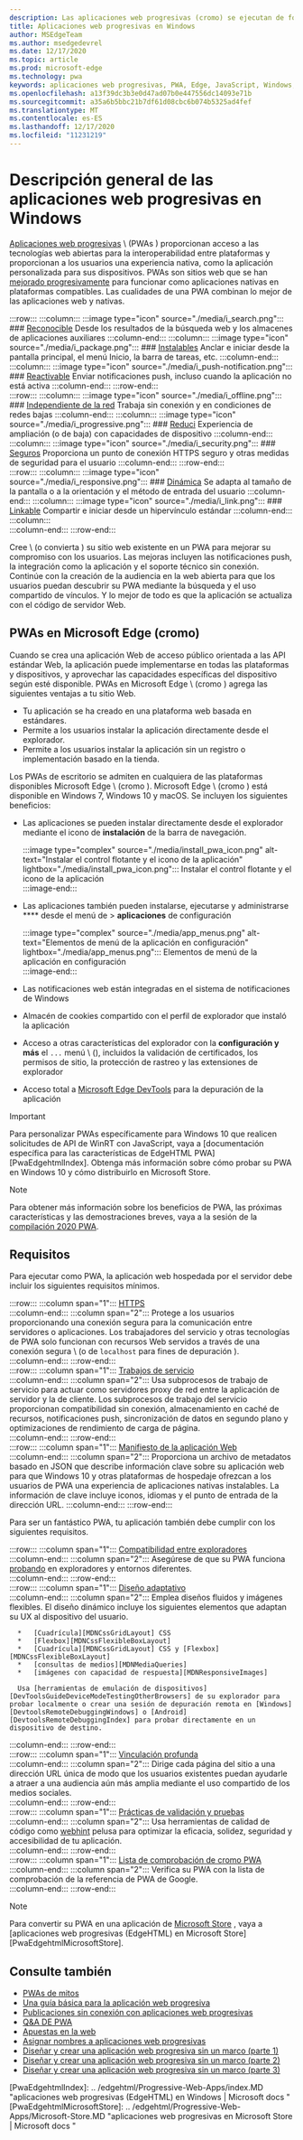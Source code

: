 ```yaml
---
description: Las aplicaciones web progresivas (cromo) se ejecutan de forma nativa en Windows 10.  Aquí encontrarás todo lo que necesitas saber como desarrollador web.
title: Aplicaciones web progresivas en Windows
author: MSEdgeTeam
ms.author: msedgedevrel
ms.date: 12/17/2020
ms.topic: article
ms.prod: microsoft-edge
ms.technology: pwa
keywords: aplicaciones web progresivas, PWA, Edge, JavaScript, Windows, UWP, Microsoft Store
ms.openlocfilehash: a13f39dc3b3e0d47ad07b0e447556dc14093e71b
ms.sourcegitcommit: a35a6b5bbc21b7df61d08cbc6b074b5325ad4fef
ms.translationtype: MT
ms.contentlocale: es-ES
ms.lasthandoff: 12/17/2020
ms.locfileid: "11231219"
---
```

# Descripción general de las aplicaciones web progresivas en Windows  

[Aplicaciones web progresivas][MDNApps] \ (PWAs \) proporcionan acceso a las tecnologías web abiertas para la interoperabilidad entre plataformas y proporcionan a los usuarios una experiencia nativa, como la aplicación personalizada para sus dispositivos.  PWAs son sitios web que se han [mejorado progresivamente][AListApartUnderstandingProgressiveEnhancement] para funcionar como aplicaciones nativas en plataformas compatibles.  Las cualidades de una PWA combinan lo mejor de las aplicaciones web y nativas.  

:::row:::
    :::column:::
        :::image type="icon" source="./media/i_search.png":::
        ### [Reconocible][MDNPwaAdvantagesDiscoverable]
        Desde los resultados de la búsqueda web y los almacenes de aplicaciones auxiliares
    :::column-end:::
    :::column:::
        :::image type="icon" source="./media/i_package.png":::
        ### [Instalables][MDNPwaAdvantagesInstallable]
        Anclar e iniciar desde la pantalla principal, el menú Inicio, la barra de tareas, etc.
    :::column-end:::
    :::column:::
        :::image type="icon" source="./media/i_push-notification.png":::
        ### [Reactivable][MDNPwaAdvantagesReEngageable]
        Enviar notificaciones push, incluso cuando la aplicación no está activa
    :::column-end:::
:::row-end:::  
:::row:::
    :::column:::
        :::image type="icon" source="./media/i_offline.png":::
        ### [Independiente de la red][MDNPwaAdvantagesNetworkIndependent]
        Trabaja sin conexión y en condiciones de redes bajas
    :::column-end:::
    :::column:::
        :::image type="icon" source="./media/i_progressive.png":::
        ### [Reduci][MDNPwaAdvantagesProgressive]
        Experiencia de ampliación (o de baja) con capacidades de dispositivo
    :::column-end:::
    :::column:::
        :::image type="icon" source="./media/i_security.png":::
        ### [Seguros][MDNPwaAdvantagesSafe]
        Proporciona un punto de conexión HTTPS seguro y otras medidas de seguridad para el usuario
    :::column-end:::
:::row-end:::  
:::row:::
    :::column:::
        :::image type="icon" source="./media/i_responsive.png":::
        ### [Dinámica][MDNPwaAdvantagesResponsive]
        Se adapta al tamaño de la pantalla o a la orientación y el método de entrada del usuario
    :::column-end:::
    :::column:::
        :::image type="icon" source="./media/i_link.png":::
        ### [Linkable][MDNPwaAdvantagesLinkable]
        Compartir e iniciar desde un hipervínculo estándar
    :::column-end:::
    :::column:::
        &nbsp;  
    :::column-end:::
:::row-end:::  


Cree \ (o convierta \) su sitio web existente en un PWA para mejorar su compromiso con los usuarios.  Las mejoras incluyen las notificaciones push, la integración como la aplicación y el soporte técnico sin conexión.  Continúe con la creación de la audiencia en la web abierta para que los usuarios puedan descubrir su PWA mediante la búsqueda y el uso compartido de vínculos.  Y lo mejor de todo es que la aplicación se actualiza con el código de servidor Web.  

## PWAs en Microsoft Edge (cromo)  

Cuando se crea una aplicación Web de acceso público orientada a las API estándar Web, la aplicación puede implementarse en todas las plataformas y dispositivos, y aprovechar las capacidades específicas del dispositivo según esté disponible.  PWAs en Microsoft Edge \ (cromo \) agrega las siguientes ventajas a tu sitio Web.  

*   Tu aplicación se ha creado en una plataforma web basada en estándares.  
*   Permite a los usuarios instalar la aplicación directamente desde el explorador.  
*   Permite a los usuarios instalar la aplicación sin un registro o implementación basado en la tienda.  
    
Los PWAs de escritorio se admiten en cualquiera de las plataformas disponibles Microsoft Edge \ (cromo \). Microsoft Edge \ (cromo \) está disponible en Windows 7, Windows 10 y macOS.  Se incluyen los siguientes beneficios:  

*   Las aplicaciones se pueden instalar directamente desde el explorador mediante el icono de **instalación** de la barra de navegación.  
    
    :::image type="complex" source="./media/install_pwa_icon.png" alt-text="Instalar el control flotante y el icono de la aplicación" lightbox="./media/install_pwa_icon.png":::
       Instalar el control flotante y el icono de la aplicación  
    :::image-end:::  
    
*   Las aplicaciones también pueden instalarse, ejecutarse y administrarse **** desde el menú de  >  **aplicaciones** de configuración  
    
    :::image type="complex" source="./media/app_menus.png" alt-text="Elementos de menú de la aplicación en configuración" lightbox="./media/app_menus.png":::
       Elementos de menú de la aplicación en configuración  
    :::image-end:::  
    
*   Las notificaciones web están integradas en el sistema de notificaciones de Windows  
*   Almacén de cookies compartido con el perfil de explorador que instaló la aplicación  
*   Acceso a otras características del explorador con la **configuración y más** el `...` menú \ (\), incluidos la validación de certificados, los permisos de sitio, la protección de rastreo y las extensiones de explorador  
*   Acceso total a [Microsoft Edge DevTools][DevtoolsProgressiveWebApps] para la depuración de la aplicación  
    
> [!IMPORTANT]
> Para personalizar PWAs específicamente para Windows 10 que realicen solicitudes de API de WinRT con JavaScript, vaya a [documentación específica para las características de EdgeHTML PWA] [PwaEdgehtmlIndex].  Obtenga más información sobre cómo probar su PWA en Windows 10 y cómo distribuirlo en Microsoft Store.  

> [!NOTE]
> Para obtener más información sobre los beneficios de PWA, las próximas características y las demostraciones breves, vaya a la sesión de la [compilación 2020 PWA][BuildVideo]. 

## Requisitos  

Para ejecutar como PWA, la aplicación web hospedada por el servidor debe incluir los siguientes requisitos mínimos.  

:::row:::
   :::column span="1":::
      [HTTPS][WikiHttps]  
   :::column-end:::
   :::column span="2":::
      Protege a los usuarios proporcionando una conexión segura para la comunicación entre servidores o aplicaciones.  Los trabajadores del servicio y otras tecnologías de PWA solo funcionan con recursos Web servidos a través de una conexión segura \ (o de `localhost` para fines de depuración \).  
   :::column-end:::
:::row-end:::  
:::row:::
   :::column span="1":::
      [Trabajos de servicio][MDNServiceWorkerApi]  
   :::column-end:::
   :::column span="2":::
      Usa subprocesos de trabajo de servicio para actuar como servidores proxy de red entre la aplicación de servidor y la de cliente.  Los subprocesos de trabajo del servicio proporcionan compatibilidad sin conexión, almacenamiento en caché de recursos, notificaciones push, sincronización de datos en segundo plano y optimizaciones de rendimiento de carga de página.    
   :::column-end:::
:::row-end:::  
:::row:::
   :::column span="1":::
      [Manifiesto de la aplicación Web][MDNWebAppManifest]  
   :::column-end:::
   :::column span="2":::
      Proporciona un archivo de metadatos basado en JSON que describe información clave sobre su aplicación web para que Windows 10 y otras plataformas de hospedaje ofrezcan a los usuarios de PWA una experiencia de aplicaciones nativas instalables.  La información de clave incluye iconos, idiomas y el punto de entrada de la dirección URL. 
   :::column-end:::
:::row-end:::  

Para ser un fantástico PWA, tu aplicación también debe cumplir con los siguientes requisitos.  

:::row:::
   :::column span="1":::
      [Compatibilidad entre exploradores][MDNCrossBrowserTesting]  
   :::column-end:::
   :::column span="2":::
      Asegúrese de que su PWA funciona [probando][MicrosoftDeveloperEdgeToolsRemote] en exploradores y entornos diferentes.  
   :::column-end:::
:::row-end:::  
:::row:::
   :::column span="1":::
      [Diseño adaptativo][WikiResponsiveWebDesign]  
   :::column-end:::
   :::column span="2":::
      Emplea diseños fluidos y imágenes flexibles.  El diseño dinámico incluye los siguientes elementos que adaptan su UX al dispositivo del usuario.  
      
      *   [Cuadrícula][MDNCssGridLayout] CSS  
      *   [Flexbox][MDNCssFlexibleBoxLayout]  
      *   [Cuadrícula][MDNCssGridLayout] CSS y [Flexbox][MDNCssFlexibleBoxLayout]  
      *   [consultas de medios][MDNMediaQueries]  
      *   [imágenes con capacidad de respuesta][MDNResponsiveImages]  
      
      Usa [herramientas de emulación de dispositivos][DevToolsGuideDeviceModeTestingOtherBrowsers] de su explorador para probar localmente o crear una sesión de depuración remota en [Windows][DevtoolsRemoteDebuggingWindows] o [Android][DevtoolsRemoteDebuggingIndex] para probar directamente en un dispositivo de destino.
   :::column-end:::
:::row-end:::  
:::row:::
   :::column span="1":::
      [Vinculación profunda][WikiDeepLinking]  
   :::column-end:::
   :::column span="2":::
      Dirige cada página del sitio a una dirección URL única de modo que los usuarios existentes puedan ayudarle a atraer a una audiencia aún más amplia mediante el uso compartido de los medios sociales.  
   :::column-end:::
:::row-end:::  
:::row:::
   :::column span="1":::
      [Prácticas de validación y pruebas][Webhint]  
   :::column-end:::
   :::column span="2":::
      Usa herramientas de calidad de código como [webhint][Webhint] pelusa para optimizar la eficacia, solidez, seguridad y accesibilidad de tu aplicación.  
   :::column-end:::
:::row-end:::  
:::row:::
   :::column span="1":::
      [Lista de comprobación de cromo PWA][WebDevGoodPwaChecklist]  
   :::column-end:::
   :::column span="2":::
      Verifica su PWA con la lista de comprobación de la referencia de PWA de Google.  
   :::column-end:::
:::row-end:::  

> [!NOTE]
> Para convertir su PWA en una aplicación de [Microsoft Store][MicrosoftDeveloperStore] , vaya a [aplicaciones web progresivas (EdgeHTML) en Microsoft Store] [PwaEdgehtmlMicrosoftStore].  
  
## Consulte también  

*   [PWAs de mitos][Davrous20191018MythBustingPwasNewEdgeEdition]  
*   [Una guía básica para la aplicación web progresiva][CloudfourThinksProgressiveRoadmapYourWebApp]  
*   [Publicaciones sin conexión con aplicaciones web progresivas][MediumWebEdgeOfflinePostsProgressiveWebApps]  
*   [Q&A DE PWA][AaronGustafsonNotebookPwaQa]  
*   [Apuestas en la web][JoretegBlogBettingWeb]  
*   [Asignar nombres a aplicaciones web progresivas][Fberriman20170626NamingProgressiveWebApps]  
*   [Diseñar y crear una aplicación web progresiva sin un marco (parte 1)][Smashingmagazine201907ProgressiveWebApplicationFrameworkPart1]  
*   [Diseñar y crear una aplicación web progresiva sin un marco (parte 2)][Smashingmagazine201907ProgressiveWebApplicationFrameworkPart2]  
*   [Diseñar y crear una aplicación web progresiva sin un marco (parte 3)][Smashingmagazine201907ProgressiveWebApplicationFrameworkPart3]  
    
<!-- links -->  

[DevtoolsRemoteDebuggingIndex]: ../devtools-guide-chromium/remote-debugging/index.md "Introducción a la depuración remota dispositivos Android | Microsoft docs"  
[DevtoolsRemoteDebuggingWindows]: ../devtools-guide-chromium/remote-debugging/windows.md "Introducción a la depuración remota dispositivos con Windows 10 | Microsoft docs"  
[DevToolsGuideDeviceModeTestingOtherBrowsers]: ../devtools-guide-chromium/device-mode/testing-other-browsers.md "Emular y probar otros exploradores | Microsoft docs"  
[DevtoolsProgressiveWebApps]: ../devtools-guide-chromium/progressive-web-apps/index.md "Depurar aplicaciones web progresivas | Microsoft docs"  
<!--[DevGuideWhatsNewEdgeHtml17]: ../dev-guide/whats-new/edgehtml-17.md "What's new in EdgeHTML 17 | Microsoft Docs"  -->  
<!--[DevGuideWhatsNewEdgeHtml14]: ../dev-guide/whats-new/edgehtml-14.md "What's New in EdgeHTML 14 | Microsoft Docs"  -->  
[PwaEdgehtmlIndex]: .. /edgehtml/Progressive-Web-Apps/index.MD "aplicaciones web progresivas (EdgeHTML) en Windows | Microsoft docs "  
[PwaEdgehtmlMicrosoftStore]: .. /edgehtml/Progressive-Web-Apps/Microsoft-Store.MD "aplicaciones web progresivas en Microsoft Store | Microsoft docs "
<!--PwaEdgehtmlMicrosoftStoreCriteriaAutomaticSubmission]: ../progressive-web-apps/microsoft-store.md#criteria-for-automatic-submission "Criteria for automatic submission - Progressive Web Apps in the Microsoft Store"  -->  

[WindowsUWPControlsPatternTilesNotificationsWns]: /windows/uwp/controls-and-patterns/tiles-and-notifications-windows-push-notification-services--wns--overview.md "Información general de los servicios de notificaciones de inserción de Windows (WNS) | Microsoft docs"  
[WindowsUWPDesignDevicesDesigningTv]: /windows/uwp/design/devices/designing-for-tv.md "Diseño para Xbox y TV | Microsoft docs"  
[WindowsUWPDesignDevicesIndex]: /windows/uwp/design/devices/index.md "Consideraciones sobre la interfaz de usuario para dispositivos para UWP | Microsoft docs"  
[WindowsUWPGetStartedGuide]: /windows/uwp/get-started/universal-application-platform-guide.md "¿Qué es una aplicación para la plataforma universal de Windows (UWP)? | Microsoft docs"  
[WindowsUWPLaunchResumeBackgroundTasks]: /windows/uwp/launch-resume/support-your-app-with-background-tasks.md "Admitir la aplicación con tareas en segundo plano | Microsoft docs"  
[WindowsUWPPublishIndex]: /windows/uwp/publish/index.md "Publicar aplicaciones y juegos de Windows | Microsoft docs"  
[WindowsUWPPublishDeveloperAccount]: /windows/uwp/publish/opening-a-developer-account.md "Abrir una cuenta de desarrollador | Microsoft docs"  

[WindowsBlogsWelcomingPWAsEdgeWindows]: https://blogs.windows.com/msedgedev/2018/02/06/welcoming-progressive-web-apps-edge-windows-10/#56z7mJwKsykfbR4I.97 "Bienvenida a aplicaciones web progresivas a Microsoft Edge y Windows 10: blogs de Windows"  
[MicrosoftDeveloperEdgePlatformStatusBackgroundSync]: https://developer.microsoft.com/microsoft-edge/platform/status/backgroundsyncapi "API de sincronización en segundo plano-estado de la plataforma de Microsoft Edge"  
[MicrosoftDeveloperEdgePlatformStatusWebApplicationManifest]: https://developer.microsoft.com/microsoft-edge/platform/status/webapplicationmanifest "Manifiesto de la aplicación web: estado de la plataforma de Microsoft Edge"  
[MicrosoftDeveloperEdgeToolsRemote]: https://developer.microsoft.com/microsoft-edge/tools/remote "Pruebas instantáneas"  
[MicrosoftDeveloperWindowsMixedReality]: https://developer.microsoft.com/windows/mixed-reality "Realidad mixta para desarrolladores"  
[MicrosoftDeveloperWindowsSurfaceHub]: https://developer.microsoft.com/windows/surfacehub "Microsoft Surface Hub"  
[MicrosoftDeveloperStore]: https://developer.microsoft.com/store "Tienda de Microsoft Developer"  
[MicrosoftEdge]: https://www.microsoft.com/edge "Descargar nuevo explorador Microsoft Edge"  
[MicrosoftSupportWindowsFocusAssist]: https://support.microsoft.com/help/4026996/windows-10-turn-focus-assist-on-or-off "Activar o desactivar el centro de atención de foco en Windows 10"  
[MicrosoftSupportWindowsNotificationSettings]: https://support.microsoft.com/help/4028678/windows-10-change-notification-settings "Cambiar la configuración de notificaciones en Windows 10"  

[AaronGustafsonNotebookPwaQa]: https://www.aaron-gustafson.com/notebook/pwa-qa "Q&A DE PWA"  

[AListApartUnderstandingProgressiveEnhancement]: https://alistapart.com/article/understandingprogressiveenhancement "Descripción de la mejora progresiva: una lista separada"  

[MDNApps]: https://developer.mozilla.org/Apps/Progressive "aplicaciones | MDN"  
[MDNCache]: https://developer.mozilla.org/docs/Web/API/Cache "Caché | MDN"  
[MDNCrossBrowserTesting]: https://developer.mozilla.org/docs/Learn/Tools_and_testing/Cross_browser_testing "Pruebas entre exploradores | MDN"  
[MDNCssFlexibleBoxLayout]: https://developer.mozilla.org/docs/Web/CSS/CSS_Flexible_Box_Layout "Diseño de cuadro flexible CSS | MDN"  
[MDNCssGridLayout]: https://developer.mozilla.org/docs/Web/CSS/CSS_Grid_Layout "Diseño de cuadrícula CSS | MDN"  
[MDNFetchApi]: https://developer.mozilla.org/docs/Web/API/Fetch_API "Fetch API | MDN"  
[MDNMediaQueries]: https://developer.mozilla.org/docs/Web/CSS/Media_Queries "Consultas de medios | MDN"  
[MDNNotificationsApi]: https://developer.mozilla.org/docs/Web/API/Notifications_API "API de notificaciones | MDN"  
[MDNPushApi]: https://developer.mozilla.org/docs/Web/API/Push_API "API de inserción | MDN"  
[MDNPwaAdvantagesDiscoverable]: https://developer.mozilla.org/docs/Web/Apps/Progressive/Advantages#Discoverable "Reconocible: ventajas de la aplicación web progresiva"  
[MDNPwaAdvantagesInstallable]: https://developer.mozilla.org/docs/Web/Apps/Progressive/Advantages#Installable "Instalable: ventajas de la aplicación web progresiva"  
[MDNPwaAdvantagesLinkable]: https://developer.mozilla.org/Apps/Progressive/Advantages#Linkable "Linkable: ventajas de la aplicación web progresiva"  
[MDNPwaAdvantagesNetworkIndependent]: https://developer.mozilla.org/docs/Web/Apps/Progressive/Advantages#Network_independent "Red independiente: ventajas de la aplicación web progresiva"  
[MDNPwaAdvantagesProgressive]: https://developer.mozilla.org/docs/Web/Apps/Progressive/Advantages#Progressive "Ventajas progresivas de las aplicaciones Web"  
[MDNPwaAdvantagesReEngageable]: https://developer.mozilla.org/docs/Web/Apps/Progressive/Advantages#Re-engageable "Reactivable: ventajas de la aplicación web progresiva"  
[MDNPwaAdvantagesResponsive]: https://developer.mozilla.org/Apps/Progressive/Advantages#Responsive "Ventajas de la aplicación web progresiva de respuesta"  
[MDNPwaAdvantagesSafe]: https://developer.mozilla.org/docs/Web/Apps/Progressive/Advantages#Safe "Ventajas de la aplicación web con seguridad progresiva"  
[MDNResponsiveImages]: https://developer.mozilla.org/docs/Learn/HTML/Multimedia_and_embedding/Responsive_images "Imágenes de respuesta | MDN"  
[MDNServiceWorkerApi]: https://developer.mozilla.org/docs/Web/API/Service_Worker_API "API de trabajo de servicio | MDN"  
[MDNSyncManager]: https://developer.mozilla.org/docs/Web/API/SyncManager "SyncManager | MDN"  
[MDNWebAppManifest]: https://developer.mozilla.org/docs/Web/Manifest "Manifiesto de la aplicación Web | MDN"  

[BuildVideo]: https://www.youtube.com/watch?v=y4p_QHZtMKM "Vídeo de PWA"  

[CloudfourThinksProgressiveRoadmapYourWebApp]: https://cloudfour.com/thinks/a-progressive-roadmap-for-your-progressive-web-app "Una guía básica para la aplicación web progresiva"  

[Davrous20191018MythBustingPwasNewEdgeEdition]: https://www.davrous.com/2019/10/18/myth-busting-pwas-the-new-edge-edition "PWAs de mitos: la nueva edición de Edge"  

[Fberriman20170626NamingProgressiveWebApps]: https://fberriman.com/2017/06/26/naming-progressive-web-apps "Asignar nombres a aplicaciones web progresivas"  

[JoretegBlogBettingWeb]: https://joreteg.com/blog/betting-on-the-web "Apuestas en la web"  

[MediumWebEdgeOfflinePostsProgressiveWebApps]: https://medium.com/web-on-the-edge/offline-posts-with-progressive-web-apps-fc2dc4ad895 "Publicaciones sin conexión con aplicaciones web progresivas"  

[PWABuilder]: https://www.pwabuilder.com "PWABuilder"  

[Smashingmagazine201907ProgressiveWebApplicationFrameworkPart1]: https://www.smashingmagazine.com/2019/07/progressive-web-application-pwa-framework-part-1 "Diseñar y crear una aplicación web progresiva sin un marco (parte 1)"  

[Smashingmagazine201907ProgressiveWebApplicationFrameworkPart2]: https://www.smashingmagazine.com/2019/07/progressive-web-application-pwa-framework-part-2 "Diseñar y crear una aplicación web progresiva sin un marco (parte 2)"  

[Smashingmagazine201907ProgressiveWebApplicationFrameworkPart3]: https://www.smashingmagazine.com/2019/07/progressive-web-application-pwa-framework-part-3 "Diseñar y crear una aplicación web progresiva sin un marco (parte 3)"  

[WebDevGoodPwaChecklist]: https://web.dev/pwa-checklist "¿Qué es una buena aplicación web progresiva? | Web. dev"  

[Webhint]: https://webhint.io "webhint"  

[WikiDeepLinking]: https://en.wikipedia.org/wiki/Deep_linking "Vinculación profunda: Wikipedia"  
[WikiHttps]: https://en.wikipedia.org/wiki/HTTPS "HTTPS-Wikipedia"  
[WikiResponsiveWebDesign]: https://en.wikipedia.org/wiki/Responsive_web_design "Diseño web con respuesta: Wikipedia"  

